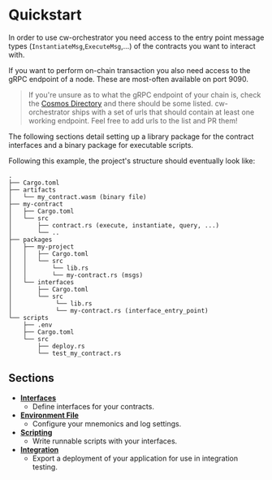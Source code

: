 # Quickstart

In order to use cw-orchestrator you need access to the entry point message types (`InstantiateMsg`,`ExecuteMsg`,...) of the contracts you want to interact with.

If you want to perform on-chain transaction you also need access to the gRPC endpoint of a node. These are most-often available on port 9090.

> If you're unsure as to what the gRPC endpoint of your chain is, check the [Cosmos Directory](https://cosmos.directory) and there should be some listed. cw-orchestrator ships with a set of urls that should contain at least one working endpoint. Feel free to add urls to the list and PR them!

The following sections detail setting up a library package for the contract interfaces and a binary package for executable scripts.

Following this example, the project's structure should eventually look like:

```path
.
├── Cargo.toml
├── artifacts
│   └── my_contract.wasm (binary file)
├── my-contract
│   ├── Cargo.toml
│   └── src
│       ├── contract.rs (execute, instantiate, query, ...)
│       └── ..
├── packages
│   ├── my-project
│   │   ├── Cargo.toml
│   │   └── src
│   │       └── lib.rs
│   │       └── my-contract.rs (msgs)
│   └── interfaces
│       ├── Cargo.toml
│       └── src
│            └── lib.rs
│            └── my-contract.rs (interface_entry_point)
└── scripts
    ├── .env
    ├── Cargo.toml
    └── src
        ├── deploy.rs
        └── test_my_contract.rs
```

## Sections

- **[Interfaces](./interfaces.md)**
  - Define interfaces for your contracts.
- **[Environment File](./env-variable.md)**
  - Configure your mnemonics and log settings.
- **[Scripting](./scripting.md)**
  - Write runnable scripts with your interfaces.
- **[Integration](./integration.md)**
  - Export a deployment of your application for use in integration testing.
